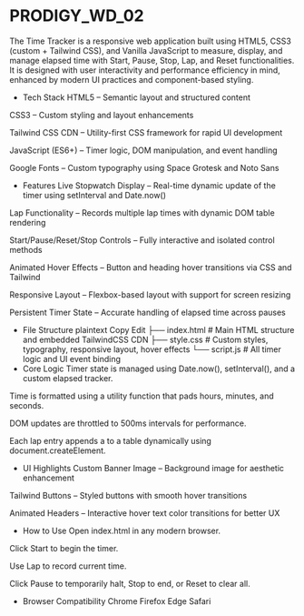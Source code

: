 # PRODIGY_WD_02
The Time Tracker is a responsive web application built using HTML5, CSS3 (custom + Tailwind CSS), and Vanilla JavaScript to measure, display, and manage elapsed time with Start, Pause, Stop, Lap, and Reset functionalities. It is designed with user interactivity and performance efficiency in mind, enhanced by modern UI practices and component-based styling.

* Tech Stack
HTML5 – Semantic layout and structured content

CSS3 – Custom styling and layout enhancements

Tailwind CSS CDN – Utility-first CSS framework for rapid UI development

JavaScript (ES6+) – Timer logic, DOM manipulation, and event handling

Google Fonts – Custom typography using Space Grotesk and Noto Sans

* Features
Live Stopwatch Display – Real-time dynamic update of the timer using setInterval and Date.now()

Lap Functionality – Records multiple lap times with dynamic DOM table rendering

Start/Pause/Reset/Stop Controls – Fully interactive and isolated control methods

Animated Hover Effects – Button and heading hover transitions via CSS and Tailwind

Responsive Layout – Flexbox-based layout with support for screen resizing

Persistent Timer State – Accurate handling of elapsed time across pauses

* File Structure
plaintext
Copy
Edit
├── index.html      # Main HTML structure and embedded TailwindCSS CDN
├── style.css       # Custom styles, typography, responsive layout, hover effects
└── script.js       # All timer logic and UI event binding
* Core Logic
Timer state is managed using Date.now(), setInterval(), and a custom elapsed tracker.

Time is formatted using a utility function that pads hours, minutes, and seconds.

DOM updates are throttled to 500ms intervals for performance.

Each lap entry appends a <tr> to a table dynamically using document.createElement.

* UI Highlights
Custom Banner Image – Background image for aesthetic enhancement

Tailwind Buttons – Styled buttons with smooth hover transitions

Animated Headers – Interactive hover text color transitions for better UX

* How to Use
Open index.html in any modern browser.

Click Start to begin the timer.

Use Lap to record current time.

Click Pause to temporarily halt, Stop to end, or Reset to clear all.

* Browser Compatibility
 Chrome
 Firefox
 Edge
 Safari

